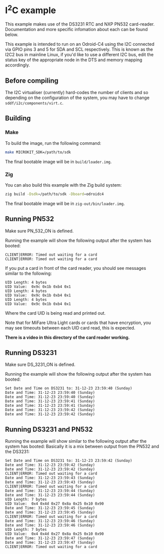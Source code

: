 <!--
    Copyright 2024, UNSW

    SPDX-License-Identifier: BSD-2-Clause
-->

# I<sup>2</sup>C example

This example makes use of the DS3231 RTC and NXP PN532 card-reader.
Documentation and more specific infomation about each can be found below.

This example is intended to run on an Odroid-C4 using the I2C connected via GPIO pins 3 and 5
for SDA and SCL respectively. This is known as the I2C2 bus in mainline Linux, if you'd like to use
a different I2C bus, edit the status key of the appropriate node in the DTS and memory mapping accordingly.

## Before compiling

The I2C virtualiser (currently) hard-codes the number of clients and so depending on the configuration
of the system, you may have to change `sddf/i2c/components/virt.c`.

## Building

### Make

To build the image, run the following command:
```sh
make MICROKIT_SDK=/path/to/sdk
```

The final bootable image will be in `build/loader.img`.

### Zig

You can also build this example with the Zig build system:
```sh
zig build -Dsdk=/path/to/sdk -Dboard=odroidc4
```

The final bootable image will be in `zig-out/bin/loader.img`.

## Running PN532
Make sure PN_532_ON is defined.

Running the example will show the following output after the system has booted:
```
CLIENT|ERROR: Timed out waiting for a card
CLIENT|ERROR: Timed out waiting for a card
```

If you put a card in front of the card reader, you should see messages similar to
the following:
```
UID Length: 4 bytes
UID Value:  0x9c 0x1b 0xb4 0x1
UID Length: 4 bytes
UID Value:  0x9c 0x1b 0xb4 0x1
UID Length: 4 bytes
UID Value:  0x9c 0x1b 0xb4 0x1
```

Where the card UID is being read and printed out.

Note that for MiFare Ultra Light cards or cards that have encryption, you may
see timeouts between each UID card read, this is expected.

**There is a video in this directory of the card reader working.**

## Running DS3231
Make sure DS_3231_ON is defined.

Running the example will show the following output after the system has booted:
```
Set Date and Time on DS3231 to: 31-12-23 23:59:40 (Sunday)
Date and Time: 31-12-23 23:59:40 (Sunday)
Date and Time: 31-12-23 23:59:40 (Sunday)
Date and Time: 31-12-23 23:59:41 (Sunday)
Date and Time: 31-12-23 23:59:41 (Sunday)
Date and Time: 31-12-23 23:59:42 (Sunday)
Date and Time: 31-12-23 23:59:42 (Sunday)
```

## Running DS3231 and PN532

Running the example will show similar to the following output after the system has booted:
Basically it is a mix between output from the PN532 and the DS3231:

```
Set Date and Time on DS3231 to: 31-12-23 23:59:42 (Sunday)
Date and Time: 31-12-23 23:59:42 (Sunday)
Date and Time: 31-12-23 23:59:42 (Sunday)
CLIENT|ERROR: Timed out waiting for a card
Date and Time: 31-12-23 23:59:43 (Sunday)
Date and Time: 31-12-23 23:59:43 (Sunday)
CLIENT|ERROR: Timed out waiting for a card
Date and Time: 31-12-23 23:59:44 (Sunday)
Date and Time: 31-12-23 23:59:44 (Sunday)
UID Length: 7 bytes
UID Value:  0x4 0x4d 0x27 0x8a 0x25 0x10 0x90
Date and Time: 31-12-23 23:59:45 (Sunday)
Date and Time: 31-12-23 23:59:45 (Sunday)
CLIENT|ERROR: Timed out waiting for a card
Date and Time: 31-12-23 23:59:46 (Sunday)
Date and Time: 31-12-23 23:59:46 (Sunday)
UID Length: 7 bytes
UID Value:  0x4 0x4d 0x27 0x8a 0x25 0x10 0x90
Date and Time: 31-12-23 23:59:47 (Sunday)
Date and Time: 31-12-23 23:59:47 (Sunday)
CLIENT|ERROR: Timed out waiting for a card
```